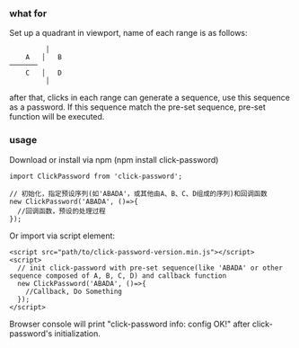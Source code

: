 
### what for
Set up a quadrant in viewport, name of each range is as follows:
```
         │
    A   │   B
───────
    C   │   D
         │
```
after that, clicks in each range can generate a sequence, use this sequence as a password.
If this sequence match the pre-set sequence, pre-set function will be executed.

### usage

Download or install via npm (npm install click-password)
```
import ClickPassword from 'click-password';

// 初始化，指定预设序列(如'ABADA'，或其他由A、B、C、D组成的序列)和回调函数
new ClickPassword('ABADA', ()=>{
  //回调函数，预设的处理过程
});
```

Or import via script element:

```
<script src="path/to/click-password-version.min.js"></script>
<script>
  // init click-password with pre-set sequence(like 'ABADA' or other sequence composed of A, B, C, D) and callback function
  new ClickPassword('ABADA', ()=>{
    //Callback, Do Something
  });
</script>
```

Browser console will print "click-password info: config OK!" after click-password's initialization.